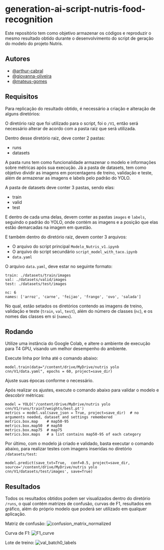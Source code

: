 # generation-ai-script-nutris-food-recognition
Este repositório tem como objetivo armazenar os códigos e reproduzir o mesmo resultado obtido durante o desenvolvimento do script de geração do modelo do projeto Nutris.
## Autores

- [@arthur-cabral](https://www.github.com/arthur-cabral)
- [@giovanna-oliveira](https://www.github.com/giovanna-oliveira)
- [@mateus-gomes](https://www.github.com/mateus-gomes)
## Requisitos

Para replicação do resultado obtido, é necessário a criação e alteração de alguns diretórios:

O diretório raiz que foi utilizado para o script, foi o `/V1`, então será necessário alterar de acordo com a pasta raiz que será utilizada.

Dentro desse diretório raiz, deve conter 2 pastas:

- runs
- datasets

A pasta runs tem como funcionalidade armazenar o modelo e informações sobre métricas após sua execução. Já a pasta de datasets, tem como objetivo dividir as imagens em porcentagens de treino, validação e teste, além de armazenar as imagens e labels pelo padrão do YOLO.

A pasta de datasets deve conter 3 pastas, sendo elas:

- train
- valid
- test

E dentro de cada uma delas, devem conter as pastas `images` e `labels`, seguindo o padrão do YOLO, onde contém as imagens e a posição que elas estão demarcadas na imagem em questão. 

E também dentro do diretório raiz, devem conter 3 arquivos:

- O arquivo do script principal `Modelo_Nutris_v1.ipynb`
- O arquivo do script secundário `script_model_with_taco.ipynb`
- `data.yaml`

O arquivo `data.yaml`, deve estar no seguinte formato: 

```
train: ./datasets/train/images
val: ./datasets/valid/images
test: ./datasets/test/images

nc: 6
names: ['arroz', 'carne', 'feijao', 'frango', 'ovo', 'salada']
```

No qual, estão setados os diretórios contendo as imagens de treino, validação e teste (`train`, `val`, `test`), além do número de classes (`nc`), e os nomes das classes em si (`names`). 
## Rodando

Utilize uma instância do Google Colab, e altere o ambiente de execução para T4 GPU, visando um melhor desempenho do ambiente.

Execute linha por linha até o comando abaixo:

```
model.train(data="/content/drive/MyDrive/nutris yolo cnn/V1/data.yaml", epochs = 60, project=save_dir)
```

Ajuste suas épocas conforme o necessário.

Após realizar os ajustes, execute o comando abaixo para validar o modelo e descobrir métricas:

```
model = YOLO('/content/drive/MyDrive/nutris yolo cnn/V1/runs/train7/weights/best.pt')
metrics = model.val(save_json = True, project=save_dir)  # no arguments needed, dataset and settings remembered
metrics.box.map    # map50-95
metrics.box.map50  # map50
metrics.box.map75  # map75
metrics.box.maps   # a list contains map50-95 of each category
``` 

Por último, com o modelo já criado e validado, basta executar o comando abaixo, para realizar testes com imagens inseridas no diretório `/datasets/test`:

```
model.predict(save_txt=True,  conf=0.5, project=save_dir, source='/content/drive/MyDrive/nutris yolo cnn/V1/datasets/test/images', save=True)
```
## Resultados

Todos os resultados obtidos podem ser visualizados dentro do diretório `/runs`, o qual contém matrizes de confusão, curvas de F1, resultados em gráfico, além do próprio modelo que poderá ser utilizado em qualquer aplicação.

Matriz de confusão:
![confusion_matrix_normalized](https://github.com/arthur-cabral/generation-ai-script-nutris-food-recognition/assets/61799587/8017b366-588d-4700-a703-466266464831)

Curva de F1:
![F1_curve](https://github.com/arthur-cabral/generation-ai-script-nutris-food-recognition/assets/61799587/68270292-e14d-450d-b0b3-7ef55414ad25)

Lote de treino:
![val_batch0_labels](https://github.com/arthur-cabral/generation-ai-script-nutris-food-recognition/assets/61799587/86af7a50-660b-4c18-9364-fc8ae62a1a1c)

